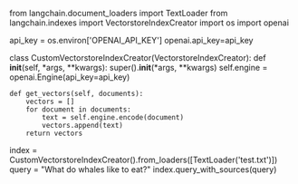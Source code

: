 from langchain.document_loaders import TextLoader
from langchain.indexes import VectorstoreIndexCreator
import os
import openai

api_key = os.environ['OPENAI_API_KEY']
openai.api_key=api_key

class CustomVectorstoreIndexCreator(VectorstoreIndexCreator):
    def __init__(self, *args, **kwargs):
        super().__init__(*args, **kwargs)
        self.engine = openai.Engine(api_key=api_key)

    def get_vectors(self, documents):
        vectors = []
        for document in documents:
            text = self.engine.encode(document)
            vectors.append(text)
        return vectors

index = CustomVectorstoreIndexCreator().from_loaders([TextLoader('test.txt')])
query = "What do whales like to eat?"
index.query_with_sources(query)
